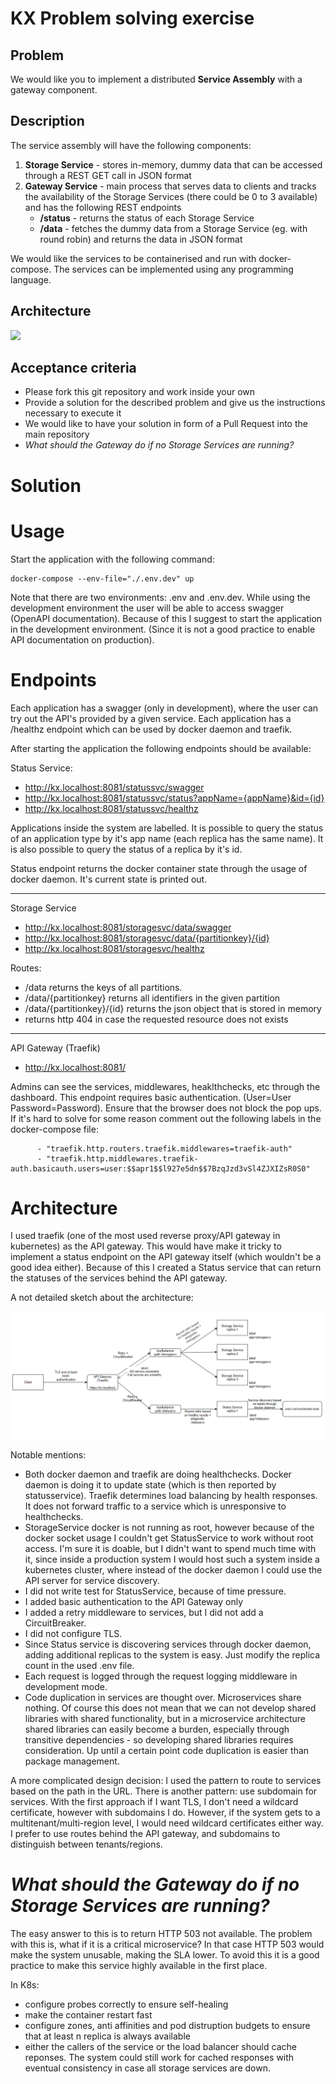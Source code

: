 # KX Problem solving exercise

## Problem
We would like you to implement a distributed **Service Assembly** with a gateway component.

## Description
The service assembly will have the following components:
1) **Storage Service** - stores in-memory, dummy data that can be accessed through a REST GET call in JSON format
2) **Gateway Service** - main process that serves data to clients and tracks the availability of the Storage Services (there could be 0 to 3 available) and has the following REST endpoints
    * **/status** - returns the status of each Storage Service
    * **/data** - fetches the dummy data from a Storage Service (eg. with round robin) and returns the data in JSON format

We would like the services to be containerised and run with docker-compose.
The services can be implemented using any programming language.

## Architecture
<img src="https://user-images.githubusercontent.com/90027208/152865747-5c4734dd-c046-4170-ae04-f0ea1448cf89.png" width="300">

## Acceptance criteria
* Please fork this git repository and work inside your own
* Provide a solution for the described problem and give us the instructions necessary to execute it
* We would like to have your solution in form of a Pull Request into the main repository
* _What should the Gateway do if no Storage Services are running?_


# Solution

# Usage 

Start the application with the following command:

```
docker-compose --env-file="./.env.dev" up
```

Note that there are two environments: .env and .env.dev. While using the development environment the user will be able to access swagger (OpenAPI documentation). Because of this I suggest to start the application in the development environment. (Since it is not a good practice to enable API documentation on production). 

# Endpoints

Each application has a swagger (only in development), where the user can try out the API's provided by a given service. Each application has a /healthz endpoint which can be used by docker daemon and traefik.

After starting the application the following endpoints should be available:

Status Service:
- http://kx.localhost:8081/statussvc/swagger
- http://kx.localhost:8081/statussvc/status?appName={appName}&id={id}
- http://kx.localhost:8081/statussvc/healthz

Applications inside the system are labelled. It is possible to query the status of an application type by it's app name (each replica has the same name). It is also possible to query the status of a replica by it's id.

Status endpoint returns the docker container state through the usage of docker daemon. It's current state is printed out.

---
Storage Service
- http://kx.localhost:8081/storagesvc/data/swagger
- http://kx.localhost:8081/storagesvc/data/{partitionkey}/{id}
- http://kx.localhost:8081/storagesvc/healthz

Routes:

- /data returns the keys of all partitions.
- /data/{partitionkey} returns all identifiers in the given partition
- /data/{partitionkey}/{id} returns the json object that is stored in memory
- returns http 404 in case the requested resource does not exists

---
API Gateway (Traefik)
- http://kx.localhost:8081/ 
  
Admins can see the services, middlewares, heaklthchecks, etc through the dashboard. This endpoint requires basic authentication. (User=User Password=Password). Ensure that the browser does not block the pop ups. If it's hard to solve for some reason comment out the following labels in the docker-compose file:

```
      - "traefik.http.routers.traefik.middlewares=traefik-auth"
      - "traefik.http.middlewares.traefik-auth.basicauth.users=user:$$apr1$$l927e5dn$$7BzqJzd3vSl4ZJXIZsR0S0"
```
# Architecture

I used traefik (one of the most used reverse proxy/API gateway in kubernetes) as the API gateway. This would have make it tricky to implement a status endpoint on the API gateway itself (which wouldn't be a good idea either). Because of this I created a Status service that can return the statuses of the services behind the API gateway.

A not detailed sketch about the architecture:

 ![Architecture.PNG](Architecture.PNG)

Notable mentions:

- Both docker daemon and traefik are doing healthchecks. Docker daemon is doing it to update state (which is then reported by statusservice). Traefik determines load balancing by health responses. It does not forward traffic to a service which is unresponsive to healthchecks.
- StorageService docker is not running as root, however because of the docker socket usage I couldn't get StatusService to work without root access. I'm sure it is doable, but I didn't want to spend much time with it, since inside a production system I would host such a system inside a kubernetes cluster, where instead of the docker daemon I could use the API server for service discovery.
- I did not write test for StatusService, because of time pressure.
- I added basic authentication to the API Gateway only
- I added a retry middleware to services, but I did not add a CircuitBreaker.
- I did not configure TLS.
- Since Status service is discovering services through docker daemon, adding additional replicas to the system is easy. Just modify the replica count in the used .env file.
- Each request is logged through the request logging middleware in development mode.
- Code duplication in services are thought over. Microservices share nothing. Of course this does not mean that we can not develop shared libraries with shared functionality, but in a microservice architecture shared libraries can easily become a burden, especially through transitive dependencies - so developing shared libraries requires consideration. Up until a certain point code duplication is easier than package management.

A more complicated design decision: I used the pattern to route to services based on the path in the URL. There is another pattern: use subdomain for services. With the first approach if I want TLS, I don't need a wildcard certificate, however with subdomains I do. However, if the system gets to a multitenant/multi-region level, I would need wildcard certificates either way. I prefer to use routes behind the API gateway, and subdomains to distinguish between tenants/regions.

# _What should the Gateway do if no Storage Services are running?_

The easy answer to this is to return HTTP 503 not available. The problem with this is, what if it is a critical microservice? In that case HTTP 503 would make the system unusable, making the SLA lower.
To avoid this it is a good practice to make this service highly available in the first place. 

In K8s: 
- configure probes correctly to ensure self-healing
- make the container restart fast
- configure zones, anti affinities and pod distruption budgets to ensure that at least n replica is always available
- either the callers of the service or the load balancer should cache reponses. The system could still work for cached responses with eventual consistency in case all storage services are down.


